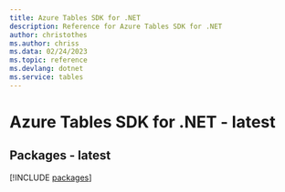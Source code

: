 ```yaml
---
title: Azure Tables SDK for .NET
description: Reference for Azure Tables SDK for .NET
author: christothes
ms.author: chriss
ms.data: 02/24/2023
ms.topic: reference
ms.devlang: dotnet
ms.service: tables
---
```

# Azure Tables SDK for .NET - latest
## Packages - latest
[!INCLUDE [packages](tables-index.md)]